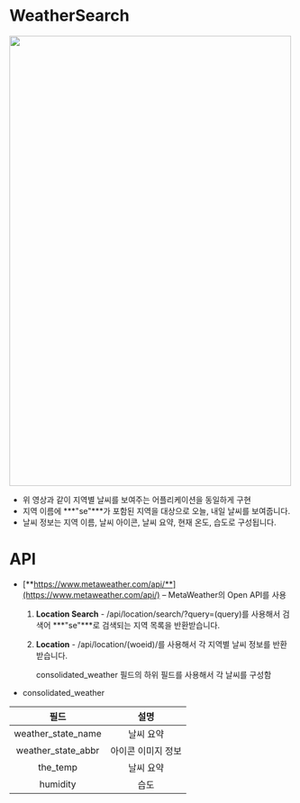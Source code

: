 # WeatherSearch

<img src="https://user-images.githubusercontent.com/39984656/62519003-b63a6a00-b865-11e9-97ac-89c80e9ce5db.gif" width="500" height="800" />


- 위 영상과 같이 지역별 날씨를 보여주는 어플리케이션을 동일하게 구현
- 지역 이름에 ***"se"***가 포함된 지역을 대상으로 오늘, 내일 날씨를 보여줍니다.
- 날씨 정보는 지역 이름, 날씨 아이콘, 날씨 요약, 현재 온도, 습도로 구성됩니다.    

# API  
- [**https://www.metaweather.com/api/**](https://www.metaweather.com/api/) – MetaWeather의 Open API를 사용
    1. **Location Search** - /api/location/search/?query=(query)를 사용해서 검색어 ***"se"***로 검색되는 지역 목록을 반환받습니다. 
    2. **Location** - /api/location/(woeid)/를 사용해서 각 지역별 날씨 정보를 반환받습니다.

        consolidated_weather 필드의 하위 필드를 사용해서 각 날씨를 구성함


* consolidated_weather  

| 필드 | 설명 | 
| :---: | :---: | 
| weather_state_name | 날씨 요약 |  
| weather_state_abbr | 아이콘 이미지 정보 |  
| the_temp | 날씨 요약 |  
| humidity | 습도 |  
